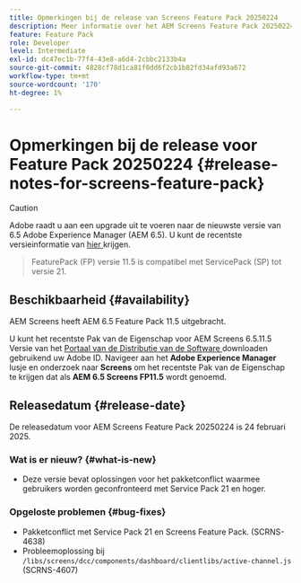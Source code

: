```yaml
---
title: Opmerkingen bij de release van Screens Feature Pack 20250224
description: Meer informatie over het AEM Screens Feature Pack 20250224, dat op 24 februari 2025 is uitgebracht.
feature: Feature Pack
role: Developer
level: Intermediate
exl-id: dc47ec1b-77f4-43e8-a6d4-2cbbc2133b4a
source-git-commit: 4828cf78d1ca81f0dd6f2cb1b82fd34afd93a672
workflow-type: tm+mt
source-wordcount: '170'
ht-degree: 1%

---
```


# Opmerkingen bij de release voor Feature Pack 20250224 {#release-notes-for-screens-feature-pack}

>[!CAUTION]
>Adobe raadt u aan een upgrade uit te voeren naar de nieuwste versie van 6.5 Adobe Experience Manager (AEM 6.5). U kunt de recentste versieinformatie van [ hier ](https://experienceleague.adobe.com/en/docs/experience-manager-65/content/release-notes/release-notes) krijgen.
>>FeaturePack (FP) versie 11.5 is compatibel met ServicePack (SP) tot versie 21.


## Beschikbaarheid {#availability}

AEM Screens heeft AEM 6.5 Feature Pack 11.5 uitgebracht.

U kunt het recentste Pak van de Eigenschap voor AEM Screens 6.5.11.5 Versie van het [ Portaal van de Distributie van de Software ](https://experience.adobe.com/#/downloads/content/software-distribution/en/aem.html) downloaden gebruikend uw Adobe ID. Navigeer aan het **Adobe Experience Manager** lusje en onderzoek naar **Screens** om het recentste Pak van de Eigenschap te krijgen dat als **AEM 6.5 Screens FP11.5** wordt genoemd.

## Releasedatum {#release-date}

De releasedatum voor AEM Screens Feature Pack 20250224 is 24 februari 2025.

### Wat is er nieuw? {#what-is-new}

* Deze versie bevat oplossingen voor het pakketconflict waarmee gebruikers worden geconfronteerd met Service Pack 21 en hoger.

### Opgeloste problemen {#bug-fixes}

* Pakketconflict met Service Pack 21 en Screens Feature Pack. (SCRNS-4638)
* Probleemoplossing bij `/libs/screens/dcc/components/dashboard/clientlibs/active-channel.js` (SCRNS-4607)
